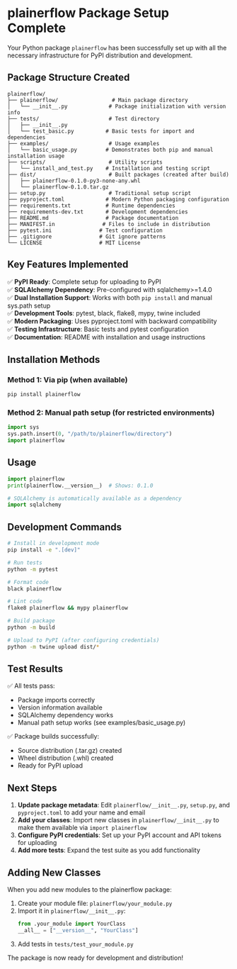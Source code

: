 # plainerflow Package Setup Complete

Your Python package `plainerflow` has been successfully set up with all the necessary infrastructure for PyPI distribution and development.

## Package Structure Created

```
plainerflow/
├── plainerflow/                 # Main package directory
│   └── __init__.py             # Package initialization with version info
├── tests/                      # Test directory
│   ├── __init__.py
│   └── test_basic.py          # Basic tests for import and dependencies
├── examples/                   # Usage examples
│   └── basic_usage.py         # Demonstrates both pip and manual installation usage
├── scripts/                    # Utility scripts
│   └── install_and_test.py    # Installation and testing script
├── dist/                       # Built packages (created after build)
│   ├── plainerflow-0.1.0-py3-none-any.whl
│   └── plainerflow-0.1.0.tar.gz
├── setup.py                    # Traditional setup script
├── pyproject.toml             # Modern Python packaging configuration
├── requirements.txt           # Runtime dependencies
├── requirements-dev.txt       # Development dependencies
├── README.md                  # Package documentation
├── MANIFEST.in               # Files to include in distribution
├── pytest.ini               # Test configuration
├── .gitignore               # Git ignore patterns
└── LICENSE                  # MIT License
```

## Key Features Implemented

✅ **PyPI Ready**: Complete setup for uploading to PyPI  
✅ **SQLAlchemy Dependency**: Pre-configured with sqlalchemy>=1.4.0  
✅ **Dual Installation Support**: Works with both `pip install` and manual sys.path setup  
✅ **Development Tools**: pytest, black, flake8, mypy, twine included  
✅ **Modern Packaging**: Uses pyproject.toml with backward compatibility  
✅ **Testing Infrastructure**: Basic tests and pytest configuration  
✅ **Documentation**: README with installation and usage instructions  

## Installation Methods

### Method 1: Via pip (when available)
```bash
pip install plainerflow
```

### Method 2: Manual path setup (for restricted environments)
```python
import sys
sys.path.insert(0, "/path/to/plainerflow/directory")
import plainerflow
```

## Usage

```python
import plainerflow
print(plainerflow.__version__)  # Shows: 0.1.0

# SQLAlchemy is automatically available as a dependency
import sqlalchemy
```

## Development Commands

```bash
# Install in development mode
pip install -e ".[dev]"

# Run tests
python -m pytest

# Format code
black plainerflow

# Lint code
flake8 plainerflow && mypy plainerflow

# Build package
python -m build

# Upload to PyPI (after configuring credentials)
python -m twine upload dist/*
```

## Test Results

✅ All tests pass:
- Package imports correctly
- Version information available
- SQLAlchemy dependency works
- Manual path setup works (see examples/basic_usage.py)

✅ Package builds successfully:
- Source distribution (.tar.gz) created
- Wheel distribution (.whl) created
- Ready for PyPI upload

## Next Steps

1. **Update package metadata**: Edit `plainerflow/__init__.py`, `setup.py`, and `pyproject.toml` to add your name and email
2. **Add your classes**: Import new classes in `plainerflow/__init__.py` to make them available via `import plainerflow`
3. **Configure PyPI credentials**: Set up your PyPI account and API tokens for uploading
4. **Add more tests**: Expand the test suite as you add functionality

## Adding New Classes

When you add new modules to the plainerflow package:

1. Create your module file: `plainerflow/your_module.py`
2. Import it in `plainerflow/__init__.py`:
   ```python
   from .your_module import YourClass
   __all__ = ["__version__", "YourClass"]
   ```
3. Add tests in `tests/test_your_module.py`

The package is now ready for development and distribution!
